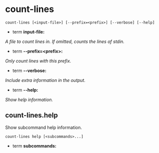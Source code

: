 # count-lines

<!-- Generated by swift-argument-parser -->

```
count-lines [<input-file>] [--prefix=<prefix>] [--verbose] [--help]
```

- term **input-file:**

*A file to count lines in. If omitted, counts the lines of stdin.*


- term **--prefix=\<prefix\>:**

*Only count lines with this prefix.*


- term **--verbose:**

*Include extra information in the output.*


- term **--help:**

*Show help information.*


## count-lines.help

Show subcommand help information.

```
count-lines help [<subcommands>...] 
```

- term **subcommands:**





